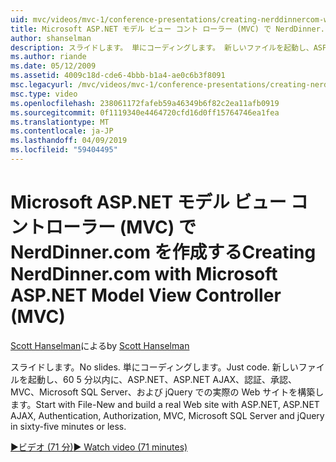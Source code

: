 ```yaml
---
uid: mvc/videos/mvc-1/conference-presentations/creating-nerddinnercom-with-microsoft-aspnet-model-view-controller-mvc
title: Microsoft ASP.NET モデル ビュー コント ローラー (MVC) で NerdDinner.com を作成する |Microsoft Docs
author: shanselman
description: スライドします。 単にコーディングします。 新しいファイルを起動し、ASP.NET、ASP.NET AJAX、認証、承認、MVC、Microsoft SQL Server で実際の Web サイトを構築し、.
ms.author: riande
ms.date: 05/12/2009
ms.assetid: 4009c18d-cde6-4bbb-b1a4-ae0c6b3f8091
msc.legacyurl: /mvc/videos/mvc-1/conference-presentations/creating-nerddinnercom-with-microsoft-aspnet-model-view-controller-mvc
msc.type: video
ms.openlocfilehash: 238061172fafeb59a46349b6f82c2ea11afb0919
ms.sourcegitcommit: 0f1119340e4464720cfd16d0ff15764746ea1fea
ms.translationtype: MT
ms.contentlocale: ja-JP
ms.lasthandoff: 04/09/2019
ms.locfileid: "59404495"
---
```

# <a name="creating-nerddinnercom-with-microsoft-aspnet-model-view-controller-mvc"></a><span data-ttu-id="b463a-105">Microsoft ASP.NET モデル ビュー コントローラー (MVC) で NerdDinner.com を作成する</span><span class="sxs-lookup"><span data-stu-id="b463a-105">Creating NerdDinner.com with Microsoft ASP.NET Model View Controller (MVC)</span></span>

<span data-ttu-id="b463a-106">[Scott Hanselman](https://github.com/shanselman)による</span><span class="sxs-lookup"><span data-stu-id="b463a-106">by [Scott Hanselman](https://github.com/shanselman)</span></span>

<span data-ttu-id="b463a-107">スライドします。</span><span class="sxs-lookup"><span data-stu-id="b463a-107">No slides.</span></span> <span data-ttu-id="b463a-108">単にコーディングします。</span><span class="sxs-lookup"><span data-stu-id="b463a-108">Just code.</span></span> <span data-ttu-id="b463a-109">新しいファイルを起動し、60 5 分以内に、ASP.NET、ASP.NET AJAX、認証、承認、MVC、Microsoft SQL Server、および jQuery での実際の Web サイトを構築します。</span><span class="sxs-lookup"><span data-stu-id="b463a-109">Start with File-New and build a real Web site with ASP.NET, ASP.NET AJAX, Authentication, Authorization, MVC, Microsoft SQL Server and jQuery in sixty-five minutes or less.</span></span>

[<span data-ttu-id="b463a-110">&#9654;ビデオ (71 分)</span><span class="sxs-lookup"><span data-stu-id="b463a-110">&#9654; Watch video (71 minutes)</span></span>](https://channel9.msdn.com/Blogs/ASP-NET-Site-Videos/creating-nerddinnercom-with-microsoft-aspnet-model-view-controller-mvc)
